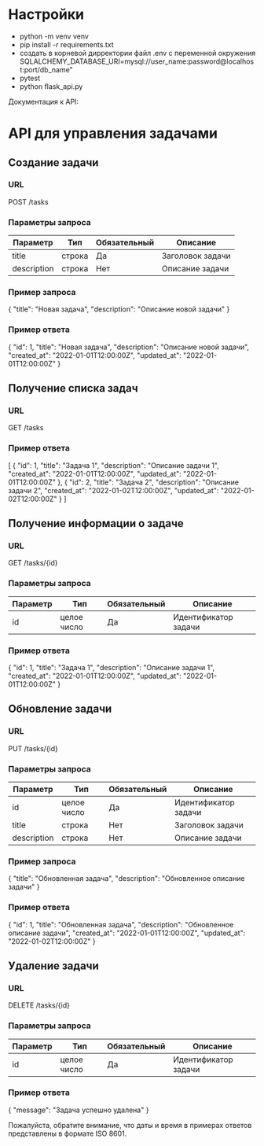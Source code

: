 # Настройки

- python -m venv venv
- pip install -r requirements.txt
- создать в корневой дирректории файл .env c переменной окружения
  SQLALCHEMY_DATABASE_URI=mysql://user_name:password@localhost:port/db_name"
- pytest
- python flask_api.py

Документация к API:

# API для управления задачами

## Создание задачи

### URL

POST /tasks

### Параметры запроса

| Параметр    | Тип    | Обязательный | Описание         |
| ----------- | ------ | ------------ | ---------------- |
| title       | строка | Да           | Заголовок задачи |
| description | строка | Нет          | Описание задачи  |

### Пример запроса

{
"title": "Новая задача",
"description": "Описание новой задачи"
}

### Пример ответа

{
"id": 1,
"title": "Новая задача",
"description": "Описание новой задачи",
"created_at": "2022-01-01T12:00:00Z",
"updated_at": "2022-01-01T12:00:00Z"
}

## Получение списка задач

### URL

GET /tasks

### Пример ответа

[
{
"id": 1,
"title": "Задача 1",
"description": "Описание задачи 1",
"created_at": "2022-01-01T12:00:00Z",
"updated_at": "2022-01-01T12:00:00Z"
},
{
"id": 2,
"title": "Задача 2",
"description": "Описание задачи 2",
"created_at": "2022-01-02T12:00:00Z",
"updated_at": "2022-01-02T12:00:00Z"
}
]

## Получение информации о задаче

### URL

GET /tasks/{id}

### Параметры запроса

| Параметр | Тип         | Обязательный | Описание             |
| -------- | ----------- | ------------ | -------------------- |
| id       | целое число | Да           | Идентификатор задачи |

### Пример ответа

{
"id": 1,
"title": "Задача 1",
"description": "Описание задачи 1",
"created_at": "2022-01-01T12:00:00Z",
"updated_at": "2022-01-01T12:00:00Z"
}

## Обновление задачи

### URL

PUT /tasks/{id}

### Параметры запроса

| Параметр    | Тип         | Обязательный | Описание             |
| ----------- | ----------- | ------------ | -------------------- |
| id          | целое число | Да           | Идентификатор задачи |
| title       | строка      | Нет          | Заголовок задачи     |
| description | строка      | Нет          | Описание задачи      |

### Пример запроса

{
"title": "Обновленная задача",
"description": "Обновленное описание задачи"
}

### Пример ответа

{
"id": 1,
"title": "Обновленная задача",
"description": "Обновленное описание задачи",
"created_at": "2022-01-01T12:00:00Z",
"updated_at": "2022-01-02T12:00:00Z"
}

## Удаление задачи

### URL

DELETE /tasks/{id}

### Параметры запроса

| Параметр | Тип         | Обязательный | Описание             |
| -------- | ----------- | ------------ | -------------------- |
| id       | целое число | Да           | Идентификатор задачи |

### Пример ответа

{
"message": "Задача успешно удалена"
}

Пожалуйста, обратите внимание, что даты и время в примерах ответов представлены в формате ISO 8601.
